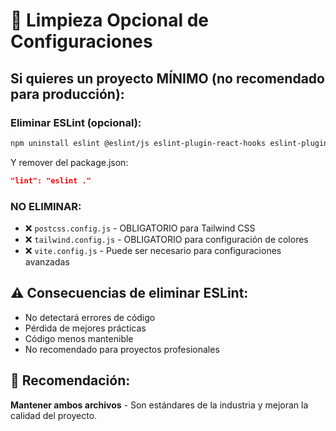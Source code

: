 # 🔧 Limpieza Opcional de Configuraciones

## Si quieres un proyecto MÍNIMO (no recomendado para producción):

### Eliminar ESLint (opcional):
```bash
npm uninstall eslint @eslint/js eslint-plugin-react-hooks eslint-plugin-react-refresh globals
```

Y remover del package.json:
```json
"lint": "eslint ."
```

### NO ELIMINAR:
- ❌ `postcss.config.js` - OBLIGATORIO para Tailwind CSS
- ❌ `tailwind.config.js` - OBLIGATORIO para configuración de colores
- ❌ `vite.config.js` - Puede ser necesario para configuraciones avanzadas

## ⚠️ Consecuencias de eliminar ESLint:
- No detectará errores de código
- Pérdida de mejores prácticas
- Código menos mantenible
- No recomendado para proyectos profesionales

## 🎯 Recomendación:
**Mantener ambos archivos** - Son estándares de la industria y mejoran la calidad del proyecto.
